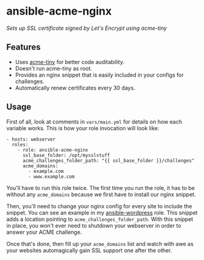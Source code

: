# ansible-acme-nginx

*Sets up SSL certificate signed by Let's Encrypt using acme-tiny*

## Features

* Uses [acme-tiny][acme-tiny] for better code auditability.
* Doesn't run acme-tiny as root.
* Provides an nginx snippet that is easily included in your configs for challenges.
* Automatically renew certificates every 30 days.

## Usage

First of all, look at comments in `vars/main.yml` for details on how each variable works. This
is how your role invocation will look like:

```
- hosts: webserver
  roles:
    - role: ansible-acme-nginx
      ssl_base_folder: /opt/mysslstuff
      acme_challenges_folder_path: "{{ ssl_base_folder }}/challenges"
      acme_domains:
        - example.com
        - www.example.com
```

You'll have to run this role twice. The first time you run the role, it has to be without any
`acme_domains` because we first have to install our nginx snippet.

Then, you'll need to change your nginx config for every site to include the snippet. You can see
an example in my [ansible-wordpress][ansible-wordpress-snippet] role. This snippet adds a location
pointing to `acme_challenges_folder_path`. With this snippet in place, you won't ever need to
shutdown your webserver in order to answer your ACME challenge.

Once that's done, then fill up your `acme_domains` list and watch with awe as your websites
automagically gain SSL support one after the other.

[acme-tiny]: https://github.com/diafygi/acme-tiny
[ansible-wordpress-snippet]: https://github.com/hsoft/ansible-wordpress/blob/7f3e8d8e8ce16838beb1d6646914184d1f61227c/templates/nginx.conf#L14

